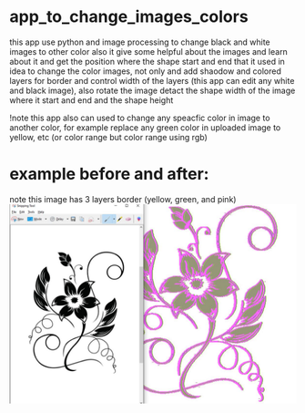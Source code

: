 # app_to_change_images_colors
this app use python and image processing to change black and white images to other color also it give some helpful about the images and learn about it and get the position where the shape start and end that it used in idea to change the color images, not only and add shaodow and colored layers for border and control width of the layers (this app can edit any white and black image), also rotate the image detact the shape width of the image where it start and end and the shape height 

!note this app also can used to change any speacfic color in image to another color, for example replace any green color in uploaded image to yellow, etc (or color range but color range using rgb) 


# example before and after:
note this image has 3 layers border (yellow, green, and pink)
![screenshot](screenshot.JPG)
